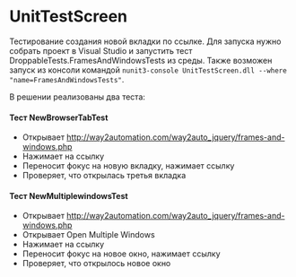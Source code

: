 # UnitTestScreen
Тестирование создания новой вкладки по ссылке. 
Для запуска нужно собрать проект в Visual Studio и запустить тест DroppableTests.FramesAndWindowsTests из среды. 
Также возможен запуск из консоли командой `nunit3-console UnitTestScreen.dll --where "name=FramesAndWindowsTests"`.

В решении реализованы два теста:

#### Тест NewBrowserTabTest
* Открывает http://way2automation.com/way2auto_jquery/frames-and-windows.php
* Нажимает на ссылку
* Переносит фокус на новую вкладку, нажимает ссылку
* Проверяет, что открылась третья вкладка


#### Тест NewMultiplewindowsTest 
* Открывает http://way2automation.com/way2auto_jquery/frames-and-windows.php
* Открывает Open Multiple Windows
* Нажимает на ссылку
* Переносит фокус на новое окно, нажимает ссылку
* Проверяет, что открылось новое окно
